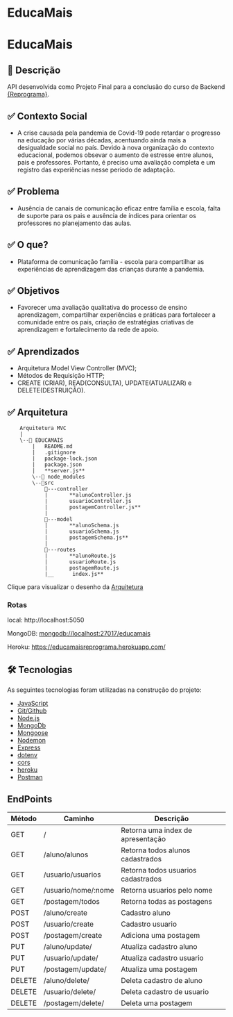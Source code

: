 # EducaMais

# EducaMais
## 🚀 Descrição
API desenvolvida como Projeto Final para a conclusão do curso de Backend [{Reprograma}](https://reprograma.com.br/).


## ✅ Contexto Social 
- A crise causada pela pandemia de Covid-19 pode retardar o progresso na educação por várias décadas, acentuando ainda mais a desigualdade social no país. Devido à nova organização do contexto educacional, podemos obsevar o aumento de estresse entre alunos, pais e professores. Portanto, é preciso uma avaliação completa e um registro das experiências nesse período de adaptação.

## ✅ Problema
- Ausência de canais de comunicação eficaz entre família e escola, falta de suporte para os pais e ausência de índices para orientar os professores no planejamento das aulas. 

## ✅ O que? 
- Plataforma de comunicação família - escola para compartilhar as experiências de aprendizagem das crianças durante a pandemia. 

## ✅ Objetivos
- Favorecer uma avaliação qualitativa do processo de ensino aprendizagem, compartilhar experiências e práticas para fortalecer a comunidade entre os pais, criação de estratégias criativas de aprendizagem e fortalecimento da rede de apoio.

## ✅ Aprendizados
 - Arquitetura Model View Controller (MVC);
 - Métodos de Requisição HTTP;
 - CREATE (CRIAR), READ(CONSULTA), UPDATE(ATUALIZAR) e DELETE(DESTRUIÇÃO). 

## ✅ Arquitetura

        Arquitetura MVC
        |
        \--📂 EDUCAMAIS
            |   README.md  
            |   .gitignore
            |   package-lock.json
            |   package.json
            |   **server.js**
            \--📂 node_modules
            \--📂src
                📂---controller
                |       **alunoController.js
                |       usuarioController.js
                |       postagemController.js**
                |
                📂---model
                |       **alunoSchema.js
                |       usuarioSchema.js
                |       postagemSchema.js**    
                |
                📂---routes
                |       **alunoRoute.js
                |       usuarioRoute.js
                |       postagemRoute.js
                |__      index.js**


Clique para visualizar o desenho da [Arquitetura](https://drive.google.com/file/d/1oNqtGjmwjHbi5-6zhF_dYm1JqttO6F6E/view?usp=sharing)

###  Rotas

local: http://localhost:5050

MongoDB: [mongodb://localhost:27017/educamais]()

Heroku: https://educamaisreprograma.herokuapp.com/

## 🛠 Tecnologias

As seguintes tecnologias foram utilizadas na construção do projeto:

- [JavaScript](https://www.javascript.com/)
- [Git/Github](https://github.com/)
- [Node.js](https://nodejs.org/en/)
- [MongoDb](https://www.mongodb.com/)
- [Mongoose](https://mongoosejs.com/)
- [Nodemon](https://nodemon.io/)
- [Express](https://expressjs.com/pt-br/)
- [dotenv](https://www.npmjs.com/package/dotenv)
- [cors](https://www.npmjs.com/package/cors)
- [heroku](https://dashboard.heroku.com/apps)
- [Postman](https://www.postman.com/)




## EndPoints

Método  |  Caminho               |  Descrição                             | 
--------|------------------------|----------------------------------------|
GET     |      /                 |  Retorna uma index de apresentação     |
GET     | /aluno/alunos          |  Retorna todos alunos cadastrados      |
GET     | /usuario/usuarios      |  Retorna todos usuarios cadastrados    |
GET     | /usuario/nome/:nome    |  Retorna usuarios pelo nome            |
GET     | /postagem/todos        |  Retorna todas as postagens            |
POST    | /aluno/create          |  Cadastro aluno                        |
POST    | /usuario/create        |  Cadastro usuario                      |
POST    | /postagem/create       |  Adiciona uma postagem                 |
PUT     | /aluno/update/         |  Atualiza cadastro aluno               |
PUT     | /usuario/update/       |  Atualiza cadastro usuario             |
PUT     | /postagem/update/      |  Atualiza uma postagem                 |
DELETE  | /aluno/delete/         |  Deleta cadastro de aluno              |
DELETE  | /usuario/delete/       |  Deleta cadastro de usuario            |
DELETE  | /postagem/delete/      |  Deleta uma postagem                   |